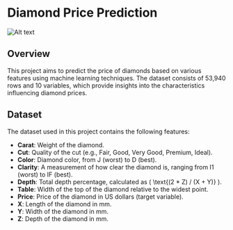 # Diamond Price Prediction
![Alt text](https://images4.alphacoders.com/689/thumb-1920-689044.jpg)


## Overview
This project aims to predict the price of diamonds based on various features using machine learning techniques. The dataset consists of 53,940 rows and 10 variables, which provide insights into the characteristics influencing diamond prices.

## Dataset
The dataset used in this project contains the following features:

- **Carat**: Weight of the diamond.
- **Cut**: Quality of the cut (e.g., Fair, Good, Very Good, Premium, Ideal).
- **Color**: Diamond color, from J (worst) to D (best).
- **Clarity**: A measurement of how clear the diamond is, ranging from I1 (worst) to IF (best).
- **Depth**: Total depth percentage, calculated as \( \text{(2 * Z) / (X + Y)} \).
- **Table**: Width of the top of the diamond relative to the widest point.
- **Price**: Price of the diamond in US dollars (target variable).
- **X**: Length of the diamond in mm.
- **Y**: Width of the diamond in mm.
- **Z**: Depth of the diamond in mm.



